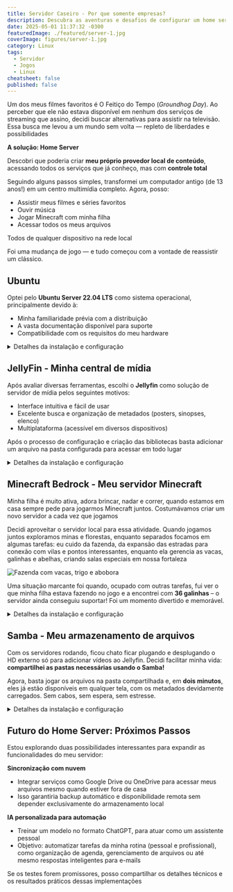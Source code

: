 ```yaml
---
title: Servidor Caseiro - Por que somente empresas?
description: Descubra as aventuras e desafios de configurar um home server
date: 2025-05-01 11:37:32 -0300
featuredImage: ./featured/server-1.jpg
coverImage: figures/server-1.jpg
category: Linux
tags:
  - Servidor
  - Jogos
  - Linux
cheatsheet: false
published: false
---
```


Um dos meus filmes favoritos é O Feitiço do Tempo (_Groundhog Day_). Ao perceber que ele não estava disponível em nenhum dos serviços de streaming que assino, decidi buscar alternativas para assistir na televisão. Essa busca me levou a um mundo sem volta — repleto de liberdades e possibilidades

**A solução: Home Server**

Descobri que poderia criar **meu próprio provedor local de conteúdo**, acessando todos os serviços que já conheço, mas com **controle total**

Seguindo alguns passos simples, transformei um computador antigo (de 13 anos!) em um centro multimídia completo. Agora, posso:

- Assistir meus filmes e séries favoritos
- Ouvir música
- Jogar Minecraft com minha filha
- Acessar todos os meus arquivos

Todos de qualquer dispositivo na rede local

Foi uma mudança de jogo — e tudo começou com a vontade de reassistir um clássico.

## Ubuntu

Optei pelo **Ubuntu Server 22.04 LTS** como sistema operacional, principalmente devido à:

- Minha familiaridade prévia com a distribuição
- A vasta documentação disponível para suporte
- Compatibilidade com os requisitos do meu hardware

<details>
  <summary>Detalhes da instalação e configuração</summary>

**Processo de instalação**

Baixei a ISO diretamente do site oficial: ubuntu.com/download/alternative-downloads

- Criei um pendrive bootável usando o **Rufus** (no Windows)
- Executei a instalação padrão

**Configurações essenciais pós-instalação**

- IP fixo: Atribuí um endereço estático para facilitar o acesso permanente na rede local
- Servidores DNS: Configurei manualmente para garantir a resolução adequada de nomes

</details>

## JellyFin - Minha central de mídia

Após avaliar diversas ferramentas, escolhi o **Jellyfin** como solução de servidor de mídia pelos seguintes motivos:

- Interface intuitiva e fácil de usar
- Excelente busca e organização de metadados (posters, sinopses, elenco)
- Multiplataforma (acessível em diversos dispositivos)

Após o processo de configuração e criação das bibliotecas basta adicionar um arquivo na pasta configurada para acessar em todo lugar

<details>
  <summary>Detalhes da instalação e configuração</summary>

**Instalação Básica**

Seguindo as instruções oficiais disponíveis em: [jellyfin.org/downloads/server](https://jellyfin.org/downloads/server)

Acessível através do navegador em:  
`http://<ip-do-servidor>:8096/web/#/dashboard/libraries`

**Configuração**

Para otimizar a experiência, adotei a seguinte estrutura:

- **Filmes**: Basta colocar na pasta com o título original
- **Séries**: Pastas com o nome da série e os arquivos com indicações dos episódios. Exemplo: `S<número temporada>E<número do episódio>`
- **Músicas**: As pastas devem seguidor a estrutura `<Nome do artista>\<Nome do album>\<arquivos com o nome da música>`
- **Outros Arquivos**: Organização livre (sem necessidade de metadados)

**Compatibilidade com Dispositivos**

Testado e funcionando em:

- ✅ Navegadores web
- ✅ Android/iOS (aplicativos oficiais)
- ✅ Amazon FireTV
- ✅ LG SmartHub
- ✅ Samsung Tizen ([requer instalação manual](https://github.com/Georift/install-jellyfin-tizen))

</details>

## Minecraft Bedrock - Meu servidor Minecraft

Minha filha é muito ativa, adora brincar, nadar e correr, quando estamos em casa sempre pede para jogarmos Minecraft juntos. Costumávamos criar um novo servidor a cada vez que jogamos

Decidi aproveitar o servidor local para essa atividade. Quando jogamos juntos exploramos minas e florestas, enquanto separados focamos em algumas tarefas: eu cuido da fazenda, da expansão das estradas para conexão com vilas e pontos interessantes, enquanto ela gerencia as vacas, galinhas e abelhas, criando salas especiais em nossa fortaleza

![Fazenda com vacas, trigo e abobora](/figures/minecraft_farm.jpg "tela do jogo Minecraft apresentando uma plantação e algumas vacas")

Uma situação marcante foi quando, ocupado com outras tarefas, fui ver o que minha filha estava fazendo no jogo e a encontrei com **36 galinhas** – o servidor ainda conseguiu suportar! Foi um momento divertido e memorável.

<details>
  <summary>Detalhes da instalação e configuração</summary>

Os arquivos do servidor podem ser baixados em: https://www.minecraft.net/en-us/download/server/bedrock

Após descompactar, siga os passos abaixo para configurar o serviço com reinicialização automática:

1. Crie o arquivo de serviço com o comando:

```bash
sudo nano /etc/systemd/system/minecraft_server.service
```

1. Cole a seguinte configuração no arquivo (ajuste os caminhos conforme necessário):

```bash
[Unit]
Description=Minecraft Bedrock Server
Wants=network.target

[Service]
KillMode=none
SuccessExitStatus=0 1
WorkingDirectory=<endereço pasta servidor>
ExecStart=<endereço pasta servidor>/bedrock_server LD_LIBRARY_PATH=. ./bedrock_server >/dev/null 2>&1 &
Restart=on-failure
RestartSec=10
KillMode=process

[Install]
WantedBy=multi-user.target
```

1. Habilite e inicie o serviço com:

```bash
sudo systemctl enable minecraft_server.service
```

1. Para conectar ao servidor:

   - **PC/Mobile**: Basta digitar o IP local.
   - **Consoles**: Siga os passos adicionais em [BedrockConnect](https://github.com/Pugmatt/BedrockConnect).

</details>

## Samba - Meu armazenamento de arquivos

Com os servidores rodando, ficou chato ficar plugando e desplugando o HD externo só para adicionar vídeos ao Jellyfin. Decidi facilitar minha vida: **compartilhei as pastas necessárias usando o Samba!**

Agora, basta jogar os arquivos na pasta compartilhada e, em **dois minutos**, eles já estão disponíveis em qualquer tela, com os metadados devidamente carregados. Sem cabos, sem espera, sem estresse.

<details>
  <summary>Detalhes da instalação e configuração</summary>

1. Instale o Samba (se ainda não estiver instalado):

```bash
sudo apt install samba
```

1. Configure o compartilhamento editando o arquivo `/etc/samba/smb.conf`:

```ini
[JellyfinMedia]
   path = /caminho/da/sua/pasta
   browseable = yes
   read only = no
   guest ok = no
   valid users = seu_usuario
```

1. Reinicie o Samba para aplicar as alterações:

```bash
sudo systemctl restart smbd
```

1. Libere o Samba no filewall:

```bash
ufw allow samba
```

1. Adicione seu usuário ao Samba:

```bash
sudo smbpasswd -a seu_usuario
```

Pronto! Agora você pode acessar a pasta de qualquer dispositivo na rede e adicionar arquivos diretamente, sem precisar ficar transferindo manualmente.

**No Windows**

No Windows 10 ou versões anterior é necessário habilitar o recurso do Windows de compartilhamento com "SMB 1.0/CIFS", depois facilmente acessível pelo Windows Explorer digital na barra de endereço `\\<ip do servidor>` e informar o usuário criado no Samba!

</details>

## Futuro do Home Server: Próximos Passos

Estou explorando duas possibilidades interessantes para expandir as funcionalidades do meu servidor:

**Sincronização com nuvem**

- Integrar serviços como Google Drive ou OneDrive para acessar meus arquivos mesmo quando estiver fora de casa
- Isso garantiria backup automático e disponibilidade remota sem depender exclusivamente do armazenamento local

**IA personalizada para automação**

- Treinar um modelo no formato ChatGPT, para atuar como um assistente pessoal
- Objetivo: automatizar tarefas da minha rotina (pessoal e profissional), como organização de agenda, gerenciamento de arquivos ou até mesmo respostas inteligentes para e-mails

Se os testes forem promissores, posso compartilhar os detalhes técnicos e os resultados práticos dessas implementações
